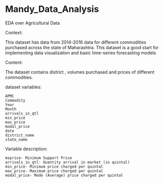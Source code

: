 # Mandy_Data_Analysis
EDA over Agricultural Data

Context:

This dataset has data from 2014-2016 data for different commodities purchased across the state of Maharashtra. This dataset is a good start for implementing data visualization and basic time-series forecasting models

Content:

The dataset contains district , volumes purchased and prices of different commodities.

dataset variables: 

    APMC
    Commodity
    Year
    Month
    arrivals_in_qtl
    min_price
    max_price
    modal_price
    date
    district_name
    state_name

Variable description:

    msprice- Minimum Support Price
    arrivals_in_qtl- Quantity arrival in market (in quintal)
    min_price- Minimum price charged per quintal
    max_price- Maximum price charged per quintal
    modal_price- Mode (Average) price charged per quintal
